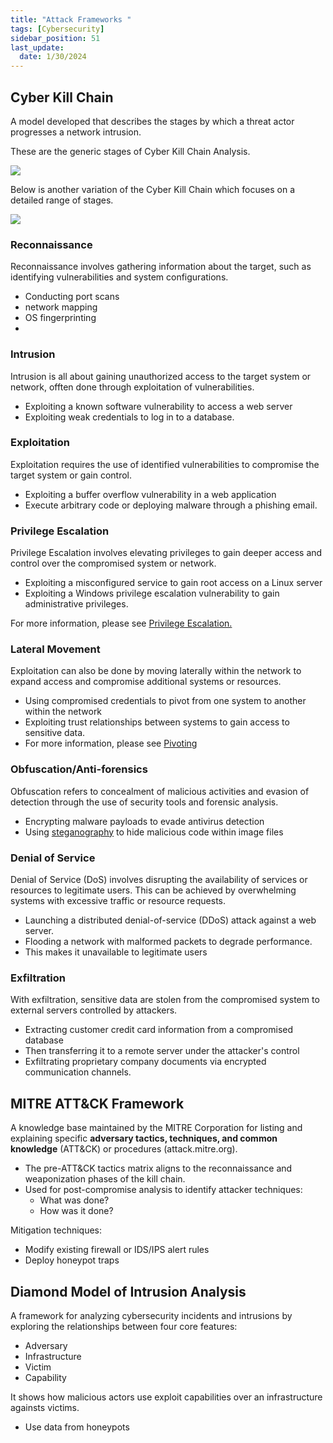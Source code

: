 ```yaml
---
title: "Attack Frameworks "
tags: [Cybersecurity]
sidebar_position: 51
last_update:
  date: 1/30/2024
---
```



## Cyber Kill Chain

A model developed that describes the stages by which a threat actor progresses a network intrusion. 

These are the generic stages of Cyber Kill Chain Analysis.

<!-- - Reconnaissance
- Weaponization
- Delivery
- Exploitation
- Installation
- Command and Control (C2)
- Actions on Objectives -->


<div class="img-center">

![](/img/docs/sec+-ckc-2.png)


</div>



Below is another variation of the Cyber Kill Chain which focuses on a detailed range of stages.



<div class="img-center">

![](/img/docs/sec+-ckc-1.png)


</div>



### Reconnaissance

Reconnaissance involves gathering information about the target, such as identifying vulnerabilities and system configurations.

- Conducting port scans
- network mapping
- OS fingerprinting 
- 
### Intrusion

Intrusion is all about gaining unauthorized access to the target system or network, offten done through exploitation of vulnerabilities.

- Exploiting a known software vulnerability to access a web server 
- Exploiting weak credentials to log in to a database.

### Exploitation

Exploitation requires the use of identified vulnerabilities to compromise the target system or gain control.

- Exploiting a buffer overflow vulnerability in a web application
- Execute arbitrary code or deploying malware through a phishing email.

### Privilege Escalation

Privilege Escalation involves elevating privileges to gain deeper access and control over the compromised system or network.

- Exploiting a misconfigured service to gain root access on a Linux server 
- Exploiting a Windows privilege escalation vulnerability to gain administrative privileges.

For more information, please see [Privilege Escalation.](/docs/007-Cybersecurity/012-List-of-Attacks/014-Execution-and-Escalation.md#privilege-escalation)

### Lateral Movement

Exploitation can also be done by moving laterally within the network to expand access and compromise additional systems or resources.

- Using compromised credentials to pivot from one system to another within the network
- Exploiting trust relationships between systems to gain access to sensitive data.
- For more information, please see [Pivoting](/docs/007-Cybersecurity/007-Assessment-and-Testing/067-Penetration-Testing.md#privilege-escalation-backdoors-and-pivoting)


### Obfuscation/Anti-forensics

Obfuscation refers to concealment of malicious activities and evasion of detection through the use of security tools and forensic analysis.

- Encrypting malware payloads to evade antivirus detection 
- Using [steganography](/docs/005-Cryptography/001-Cryptography-Basics.md#steganography) to hide malicious code within image files

### Denial of Service

Denial of Service (DoS) involves disrupting the availability of services or resources to legitimate users. This can be achieved by overwhelming systems with excessive traffic or resource requests.

- Launching a distributed denial-of-service (DDoS) attack against a web server.
- Flooding a network with malformed packets to degrade performance.
- This makes it unavailable to legitimate users

### Exfiltration

With exfiltration, sensitive data are stolen from the compromised system to external servers controlled by attackers.

- Extracting customer credit card information from a compromised database  
- Then transferring it to a remote server under the attacker's control 
- Exfiltrating proprietary company documents via encrypted communication channels.


## MITRE ATT&CK Framework

A knowledge base maintained by the MITRE Corporation for listing and explaining specific **adversary tactics, techniques, and common knowledge** (ATT&CK) or procedures (attack.mitre.org).

- The pre-ATT&CK tactics matrix aligns to the reconnaissance and weaponization phases of the kill chain.
- Used for post-compromise analysis to identify attacker techniques:
  - What was done?
  - How was it done?

Mitigation techniques:

- Modify existing firewall or IDS/IPS alert rules
- Deploy honeypot traps

## Diamond Model of Intrusion Analysis

A framework for analyzing cybersecurity incidents and intrusions by exploring the relationships between four core features: 

- Adversary
- Infrastructure
- Victim
- Capability

It shows how malicious actors use exploit capabilities over an infrastructure againsts victims.

- Use data from honeypots








